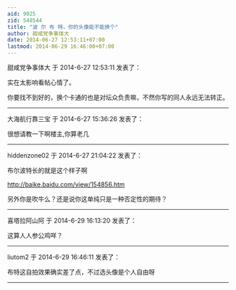 ```yaml
---
aid: 9025
zid: 548544
title: "波 尔 布 特，你的头像能不能换个"
author: 甜咸党争事体大
date: 2014-06-27 12:53:11+07:00
lastmod: 2014-06-29 16:46:00+07:00
---
```


甜咸党争事体大 于 2014-6-27 12:53:11 发表了：

实在太影响看帖心情了。

你要找不到好的，换个卡通的也是对坛众负责嘛，不然你写的同人永远无法转正。

---

大海航行靠三宝 于 2014-6-27 15:36:26 发表了：

很想请教一下啊楼主,你算老几

---

hiddenzone02 于 2014-6-27 21:04:22 发表了：

布尔波特长的就是这个样子啊

http://baike.baidu.com/view/154856.htm

另外你是吹牛么？还是说你这单纯只是一种否定性的期待？

---

喜塔拉阿山阿 于 2014-6-29 16:13:20 发表了：

这算人人参公鸡咩？

---

liutom2 于 2014-6-29 16:46:11 发表了：

布特这自拍效果确实差了点，不过选头像是个人自由呀

---
